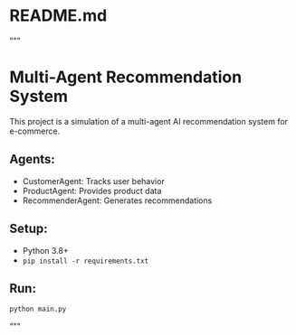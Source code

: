 # README.md
"""
# Multi-Agent Recommendation System

This project is a simulation of a multi-agent AI recommendation system for e-commerce.

## Agents:
- CustomerAgent: Tracks user behavior
- ProductAgent: Provides product data
- RecommenderAgent: Generates recommendations

## Setup:
- Python 3.8+
- `pip install -r requirements.txt`

## Run:
```bash
python main.py
```
"""
